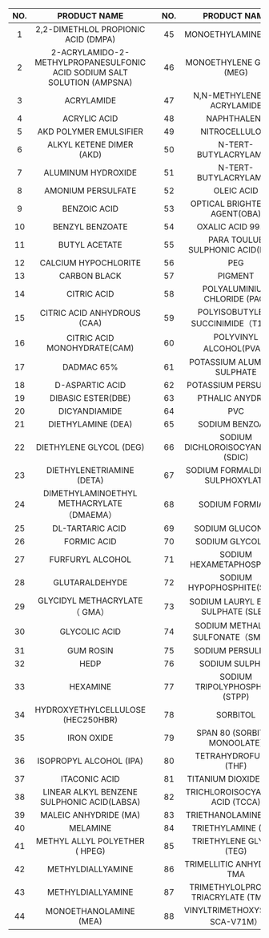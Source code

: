 |NO.|PRODUCT NAME																														|		|NO.|PRODUCT NAME														|
|:-:|:-:																																		|:-:|:-:|:-:																		|
|1	|2,2-DIMETHLOL PROPIONIC ACID (DMPA)																		|		|45	|MONOETHYLAMINE  (MEA)									|
|2	|2-ACRYLAMIDO-2-METHYLPROPANESULFONIC ACID SODIUM SALT SOLUTION (AMPSNA)|		|46	|MONOETHYLENE GLYCOL (MEG)							|
|3	|ACRYLAMIDE																															|		|47	|N,N-METHYLENE BLS ACRYLAMIDE						|
|4	|ACRYLIC ACID																														|		|48	|NAPHTHALENE														|
|5	|AKD POLYMER EMULSIFIER																									|		|49	|NITROCELLULOSE													|
|6	|ALKYL KETENE DIMER   (AKD)																							|		|50	|N-TERT-BUTYLACRYLAMIDE									|
|7	|ALUMINUM HYDROXIDE																											|		|51	|N-TERT-BUTYLACRYLAMIDE									|
|8	|AMONIUM PERSULFATE																											|		|52	|OLEIC ACID															|
|9	|BENZOIC ACID																														|		|53	|OPTICAL BRIGHTENING AGENT(OBA)					|
|10	|BENZYL BENZOATE																												|		|54	|OXALIC ACID 99.6%											|
|11	|BUTYL ACETATE																													|		|55	|PARA TOULUE SULPHONIC ACID(PTSA)				|
|12	|CALCIUM HYPOCHLORITE																										|		|56	|PEG																		|
|13	|CARBON BLACK																														|		|57	|PIGMENT																|
|14	|CITRIC ACID																														|		|58	|POLYALUMINIUM CHLORIDE (PAC)						|
|15	|CITRIC ACID ANHYDROUS (CAA)																						|		|59	|POLYISOBUTYLENE SUCCINIMIDE（T155）		|
|16	|CITRIC ACID MONOHYDRATE(CAM)																						|		|60	|POLYVINYL ALCOHOL(PVA）								|
|17	|DADMAC 65%																															|		|61	|POTASSIUM ALUMINUM SULPHATE						|
|18	|D-ASPARTIC ACID																												|		|62	|POTASSIUM PERSULFATE										|
|19	|DIBASIC ESTER(DBE)																											|		|63	|PTHALIC ANYDRIDE												|
|20	|DICYANDIAMIDE																													|		|64	|PVC																		|
|21	|DIETHYLAMINE  (DEA)																										|		|65	|SODIUM BENZOATE												|
|22	|DIETHYLENE GLYCOL (DEG)																								|		|66	|SODIUM DICHLOROISOCYANURATE (SDIC)			|
|23	|DIETHYLENETRIAMINE (DETA)																							|		|67	|SODIUM FORMALDEHYDE SULPHOXYLATE				|
|24	|DIMETHYLAMINOETHYL METHACRYLATE（DMAEMA）															|		|68	|SODIUM FORMIATE												|
|25	|DL-TARTARIC ACID 																											|		|69	|SODIUM GLUCONATE												|
|26	|FORMIC ACID																														|		|70	|SODIUM GLYCOLATE												|
|27	|FURFURYL ALCOHOL																												|		|71	|SODIUM HEXAMETAPHOSPHATE								|
|28	|GLUTARALDEHYDE																													|		|72	|SODIUM HYPOPHOSPHITE(SHPP)							|
|29	|GLYCIDYL METHACRYLATE （ GMA）																					|		|73	|SODIUM LAURYL ETHER SULPHATE (SLES)		|
|30	|GLYCOLIC ACID																													|		|74	|SODIUM METHALLYL SULFONATE（SMAS）			|
|31	|GUM ROSIN																															|		|75	|SODIUM PERSULFATE											|
|32	|HEDP																																		|		|76	|SODIUM SULPHITE												|
|33	|HEXAMINE																																|		|77	|SODIUM TRIPOLYPHOSPHATE  (STPP)				|
|34	|HYDROXYETHYLCELLULOSE (HEC250HBR)																			|		|78	|SORBITOL																|
|35	|IRON OXIDE																															|		|79	|SPAN 80 (SORBITAN MONOOLATE)						|
|36	|ISOPROPYL ALCOHOL (IPA)																								|		|80	|TETRAHYDROFURAN (THF)									|
|37	|ITACONIC ACID																													|		|81	|TITANIUM DIOXIDE(TIO2)									|
|38	|LINEAR ALKYL BENZENE SULPHONIC ACID(LABSA)															|		|82	|TRICHLOROISOCYANURIC ACID (TCCA)				|
|39	|MALEIC ANHYDRIDE (MA)																									|		|83	|TRIETHANOLAMINE  (TEA)									|
|40	|MELAMINE																																|		|84	|TRIETHYLAMINE  (TEA)										|
|41	|METHYL ALLYL POLYETHER       ( HPEG)																		|		|85	|TRIETHYLENE GLYCOL  (TEG)							|
|42	|METHYLDIALLYAMINE																											|		|86	|TRIMELLITIC ANHYDRIDE-TMA							|
|43	|METHYLDIALLYAMINE																											|		|87	|TRIMETHYLOLPROPANE TRIACRYLATE (TMPTA)	|
|44	|MONOETHANOLAMINE (MEA)																									|		|88	|VINYLTRIMETHOXYSILANE   SCA-V71M）			|